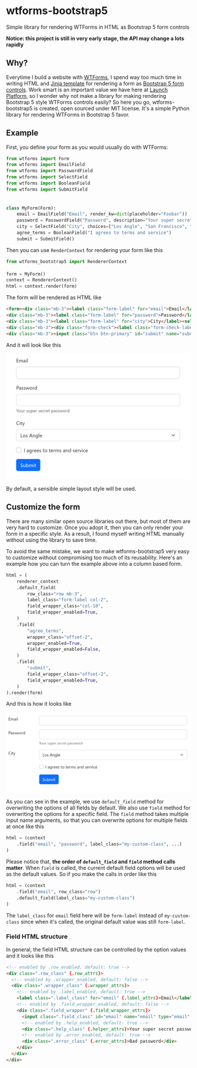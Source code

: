 # wtforms-bootstrap5
Simple library for rendering WTForms in HTML as Bootstrap 5 form controls

**Notice: this project is still in very early stage, the API may change a lots rapidly**

## Why?

Everytime I build a website with [WTForms](https://wtforms.readthedocs.io), I spend way too much time in writing HTML and [Jinja template](https://jinja.palletsprojects.com/) for rendering a form as [Bootstrap 5 form controls](https://getbootstrap.com/docs/5.2/forms/overview/).
Work smart is an important value we have here at [Launch Platform](https://launchplatform.com), so I wonder why not make a library for making rendering Bootstrap 5 style WTForms controls easily?
So here you go, wtforms-bootstrap5 is created, open sourced under MIT license.
It's a simple Python library for rendering WTForms in Bootstrap 5 favor.

## Example

First, you define your form as you would usually do with WTForms:

```python
from wtforms import Form
from wtforms import EmailField
from wtforms import PasswordField
from wtforms import SelectField
from wtforms import BooleanField
from wtforms import SubmitField


class MyForm(Form):
    email = EmailField("Email", render_kw=dict(placeholder="Foobar"))
    password = PasswordField("Password", description="Your super secret password")
    city = SelectField("City", choices=["Los Angle", "San Francisco", "New York"])
    agree_terms = BooleanField("I agrees to terms and service")
    submit = SubmitField()

```

Then you can use `RenderContext` for rendering your form like this

```python
from wtforms_bootstrap5 import RendererContext

form = MyForm()
context = RendererContext()
html = context.render(form)
```

The form will be rendered as HTML like

```html
<form><div class="mb-3"><label class="form-label" for="email">Email</label><input class="form-control" id="email" name="email" type="email" value=""></div>
<div class="mb-3"><label class="form-label" for="password">Password</label><input class="form-control" id="password" name="password" type="password" value=""><div class="form-text">Your super secret password</div></div>
<div class="mb-3"><label class="form-label" for="city">City</label><select class="form-select" id="city" name="city"><option value="Los Angle">Los Angle</option><option value="San Francisco">San Francisco</option><option value="New York">New York</option></select></div>
<div class="mb-3"><div class="form-check"><label class="form-check-label" for="agree_terms">I agrees to terms and service</label><input class="form-check-input" id="agree_terms" name="agree_terms" type="checkbox" value="y"></div></div>
<div class="mb-3"><input class="btn btn-primary" id="submit" name="submit" type="submit" value="Submit"></div></form>
```

And it will look like this

<p align="center">
  <img src="assets/default-style-example.png?raw=true" alt="Form rendered in Bootstrap 5 favor" />
</p>

By default, a sensible simple layout style will be used.

## Customize the form

There are many similar open source libraries out there, but most of them are very hard to customize.
Once you adopt it, then you can only render your form in a specific style.
As a result, I found myself writing HTML manually without using the library to save time.

To avoid the same mistake, we want to make wtforms-bootstrap5 very easy to customize without compromising too much of its reusability.
Here's an example how you can turn the example above into a column based form.

```python
html = (
    renderer_context
    .default_field(
        row_class="row mb-3",
        label_class="form-label col-2",
        field_wrapper_class="col-10",
        field_wrapper_enabled=True,
    )
    .field(
        "agree_terms",
        wrapper_class="offset-2",
        wrapper_enabled=True,
        field_wrapper_enabled=False,
    )
    .field(
        "submit",
        field_wrapper_class="offset-2",
        field_wrapper_enabled=True,
    )
).render(form)
```

And this is how it looks like

<p align="center">
  <img src="assets/column-style-example.png?raw=true" alt="Form rendered in Bootstrap 5 favor" />
</p>

As you can see in the example, we use `default_field` method for overwriting the options of all fields by default.
We also use `field` method for overwriting the options for a specific field.
The `field` method takes multiple input name arguments, so that you can overwrite options for multiple fields at once like this

```python
html = (context
    .field("email", "password", label_class="my-custom-class", ...)
)
```

Please notice that, **the order of `default_field` and `field` method calls matter**.
When `field` is called, the current default field options will be used as the default values.
So if you make the calls in order like this

```python
html = (context
    .field("email", row_class="row")
    .default_field(label_class="my-custom-class")
)
```

The `label_class` for `email` field here will be `form-label` instead of `my-custom-class` since when it's called, the original default value was still `form-label`.

### Field HTML structure

In general, the field HTML structure can be controlled by the option values and it looks like this

```html
<!-- enabled by .row_enabled, default: true -->
<div class=".row_class" {.row_attrs}>
  <!-- enabled by .wrapper_enabled, default: false -->
  <div class=".wrapper_class" {.wrapper_attrs}>
    <!-- enabled by .label_enabled, default: true -->
    <label class=".label_class" for="email" {.label_attrs}>Email</label>
    <!-- enabled by .field_wrapper_enabled, default: false -->
    <div class=".field_wrapper" {.field_wrapper_attrs}>
      <input class=".field_class" id="email" name="email" type="email" value="" {.field_attrs}>
      <!-- enabled by .help_enabled, default: true -->
      <div class=".help_class" {.helper_attrs}>Your super secret password</div>
      <!-- enabled by .error_enabled, default: true -->
      <div class=".error_class" {.error_attrs}>Bad password</div>
    </div>
  </div>
</div>
```
